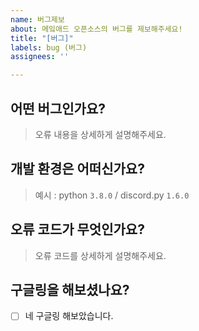 ```yaml
---
name: 버그제보
about: 메잌애드 오픈소스의 버그를 제보해주세요!
title: "[버그]"
labels: bug (버그)
assignees: ''

---
```


## 어떤 버그인가요?
> 오류 내용을 상세하게 설명해주세요.

## 개발 환경은 어떠신가요?
> 예시 : python ``3.8.0`` / discord.py ``1.6.0``

## 오류 코드가 무엇인가요?
> 오류 코드를 상세하게 설명해주세요.

## 구글링을 해보셨나요?
+ [ ] 네 구글링 해보았습니다.
<!--
[ ] : 체크박스 해제
[x] : 체크박스 선택
-->
